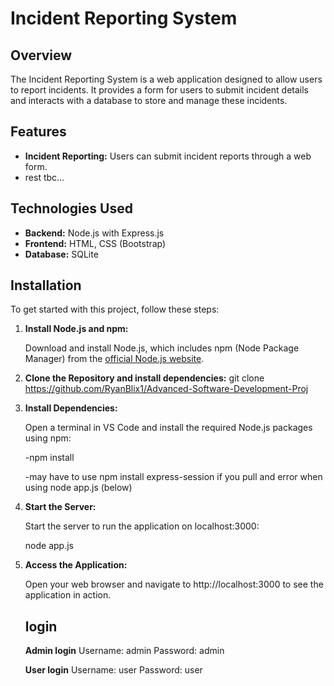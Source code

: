 # Incident Reporting System

## Overview

The Incident Reporting System is a web application designed to allow users to report incidents. It provides a form for users to submit incident details and interacts with a database to store and manage these incidents.

## Features

- **Incident Reporting:** Users can submit incident reports through a web form.
- rest tbc...

## Technologies Used

- **Backend:** Node.js with Express.js
- **Frontend:** HTML, CSS (Bootstrap)
- **Database:** SQLite

## Installation

To get started with this project, follow these steps:

1. **Install Node.js and npm:**

   Download and install Node.js, which includes npm (Node Package Manager) from the [official Node.js website](https://nodejs.org/en/download/prebuilt-installer).

2. **Clone the Repository and install dependencies:**
   git clone https://github.com/RyanBlix1/Advanced-Software-Development-Proj

3. **Install Dependencies:**

   Open a terminal in VS Code and install the required Node.js packages using npm:

   -npm install

   -may have to use npm install express-session if you pull and error when using node app.js (below)

5. **Start the Server:**

   Start the server to run the application on localhost:3000:

   node app.js

6. **Access the Application:**

   Open your web browser and navigate to http://localhost:3000 to see the application in action.

   ## login

   **Admin login**
   Username: admin
   Password: admin

   **User login**
   Username: user
   Password: user



   
